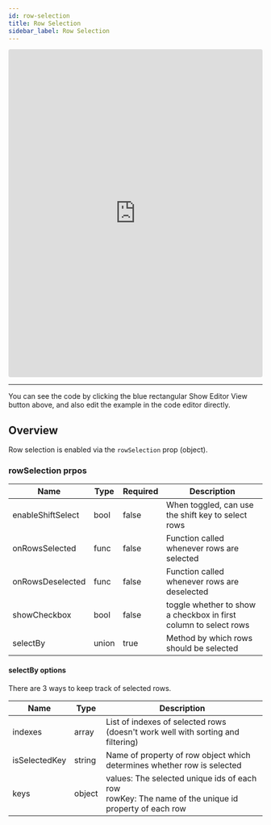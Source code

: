 ```yaml
---
id: row-selection
title: Row Selection
sidebar_label: Row Selection
---
```

<iframe src="https://codesandbox.io/embed/v0zj8qmw6y?autoresize=1&hidenavigation=1&view=preview" style="width:100%; height:650px; border:0; border-radius: 4px; " sandbox="allow-modals allow-forms allow-popups allow-scripts allow-same-origin"></iframe>

----
You can see the code by clicking the blue rectangular Show Editor View button above, and also edit the example in the code editor directly.

Overview
-----

Row selection is enabled via the `rowSelection` prop (object).

### rowSelection prpos
  | Name | Type | Required | Description
  | --------- | ---- | ---- | ----------------------------------
  |enableShiftSelect | bool | false | When toggled, can use the shift key to select rows| 
onRowsSelected | func | false | Function called whenever rows are selected| 
onRowsDeselected | func | false | Function called whenever rows are deselected| 
showCheckbox | bool | false | toggle whether to show a checkbox in first column to select rows| 
selectBy | union | true | Method by which rows should be selected| 

#### selectBy options

There are 3 ways to keep track of selected rows. 

|Name | Type | Description|
|----|---|---|
|indexes|array|List of indexes of selected rows (doesn't work well with sorting and filtering)|
|isSelectedKey|string|Name of property of row object which determines whether row is selected|
|keys|object|values: The selected unique ids of each row <br />rowKey: The name of the unique id property of each row|
 
